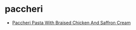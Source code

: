 # paccheri

 * [Paccheri Pasta With Braised Chicken And Saffron Cream](../index/p/paccheri-pasta-with-braised-chicken-and-saffron-cream-360710.json)
